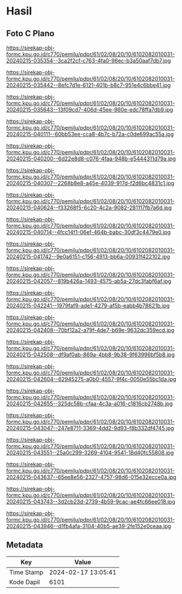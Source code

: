 # Hasil

## Foto C Plano

https://sirekap-obj-formc.kpu.go.id/c770/pemilu/pdpr/61/02/08/20/10/6102082010031-20240215-035354--3ca2f2cf-c763-4fa0-96ec-b3a50aaf7db7.jpg

https://sirekap-obj-formc.kpu.go.id/c770/pemilu/pdpr/61/02/08/20/10/6102082010031-20240215-035442--8efc7d1e-6121-401b-b8c7-951e4c6bbe41.jpg

https://sirekap-obj-formc.kpu.go.id/c770/pemilu/pdpr/61/02/08/20/10/6102082010031-20240215-035643--13f09cd7-406d-45ee-960e-edc78ffa7db9.jpg

https://sirekap-obj-formc.kpu.go.id/c770/pemilu/pdpr/61/02/08/20/10/6102082010031-20240215-040111--60bb53ee-cca8-4b7c-b72a-c0de699ac55a.jpg

https://sirekap-obj-formc.kpu.go.id/c770/pemilu/pdpr/61/02/08/20/10/6102082010031-20240215-040200--6d22e8d8-c076-4faa-948b-e5444311d79a.jpg

https://sirekap-obj-formc.kpu.go.id/c770/pemilu/pdpr/61/02/08/20/10/6102082010031-20240215-040307--2268b8e8-a45e-4039-917d-f2d6bc4831c1.jpg

https://sirekap-obj-formc.kpu.go.id/c770/pemilu/pdpr/61/02/08/20/10/6102082010031-20240215-040624--f33268f5-6c20-4c2a-9082-281117fb7a6d.jpg

https://sirekap-obj-formc.kpu.go.id/c770/pemilu/pdpr/61/02/08/20/10/6102082010031-20240215-040714--4fcc14f1-06ef-464b-babc-30df3c4479e0.jpg

https://sirekap-obj-formc.kpu.go.id/c770/pemilu/pdpr/61/02/08/20/10/6102082010031-20240215-041742--9e0a6151-c156-4913-bb6a-00931f422102.jpg

https://sirekap-obj-formc.kpu.go.id/c770/pemilu/pdpr/61/02/08/20/10/6102082010031-20240215-042057--819b426a-1493-4575-ab5a-27dc3fabf6af.jpg

https://sirekap-obj-formc.kpu.go.id/c770/pemilu/pdpr/61/02/08/20/10/6102082010031-20240215-042241--1979faf9-ade1-4279-af5b-eabb4b78621b.jpg

https://sirekap-obj-formc.kpu.go.id/c770/pemilu/pdpr/61/02/08/20/10/6102082010031-20240215-042408--70bf12a2-a79f-4de7-b69e-9632dc359ecd.jpg

https://sirekap-obj-formc.kpu.go.id/c770/pemilu/pdpr/61/02/08/20/10/6102082010031-20240215-042508--df9af0ab-869a-4bb8-9b38-9f63996bf5b8.jpg

https://sirekap-obj-formc.kpu.go.id/c770/pemilu/pdpr/61/02/08/20/10/6102082010031-20240215-042604--62945275-a0b0-4557-9f4c-0050e55bc1da.jpg

https://sirekap-obj-formc.kpu.go.id/c770/pemilu/pdpr/61/02/08/20/10/6102082010031-20240215-042655--325dc58b-cfaa-4c3a-a016-c1816cb2748b.jpg

https://sirekap-obj-formc.kpu.go.id/c770/pemilu/pdpr/61/02/08/20/10/6102082010031-20240215-043047--247e8711-3369-4dd2-9d93-f8b332df4745.jpg

https://sirekap-obj-formc.kpu.go.id/c770/pemilu/pdpr/61/02/08/20/10/6102082010031-20240215-043551--25a0c299-3269-4104-9541-18d40fc55808.jpg

https://sirekap-obj-formc.kpu.go.id/c770/pemilu/pdpr/61/02/08/20/10/6102082010031-20240215-043637--65ee8e56-2327-4757-98d6-015e32ecce0a.jpg

https://sirekap-obj-formc.kpu.go.id/c770/pemilu/pdpr/61/02/08/20/10/6102082010031-20240215-043743--3d2cb23d-2739-4b59-9cac-ae4fc66ee018.jpg

https://sirekap-obj-formc.kpu.go.id/c770/pemilu/pdpr/61/02/08/20/10/6102082010031-20240215-043946--d1fb4afa-3104-40b5-ae39-2fe152e0ceaa.jpg


## Metadata

| Key        | Value               |
| ---------- | ------------------- |
| Time Stamp | 2024-02-17 13:05:41 |
| Kode Dapil | 6101                |



